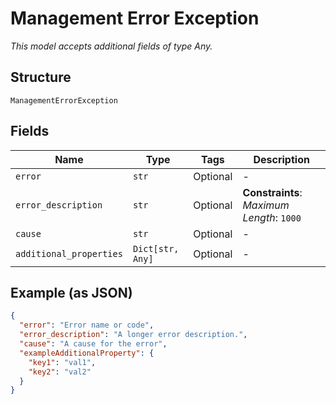 
# Management Error Exception

*This model accepts additional fields of type Any.*

## Structure

`ManagementErrorException`

## Fields

| Name | Type | Tags | Description |
|  --- | --- | --- | --- |
| `error` | `str` | Optional | - |
| `error_description` | `str` | Optional | **Constraints**: *Maximum Length*: `1000` |
| `cause` | `str` | Optional | - |
| `additional_properties` | `Dict[str, Any]` | Optional | - |

## Example (as JSON)

```json
{
  "error": "Error name or code",
  "error_description": "A longer error description.",
  "cause": "A cause for the error",
  "exampleAdditionalProperty": {
    "key1": "val1",
    "key2": "val2"
  }
}
```

